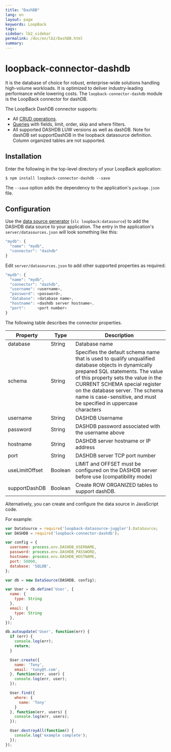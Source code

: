 ```yaml
---
title: "DashDB"
lang: en
layout: page
keywords: LoopBack
tags:
sidebar: lb2_sidebar
permalink: /doc/en/lb2/DashDB.html
summary:
---
```


# loopback-connector-dashdb

It is the database of choice for robust, enterprise-wide solutions handling high-volume workloads.
It is optimized to deliver industry-leading performance while lowering costs. The `loopback-connector-dashdb` module is the LoopBack connector for dashDB.

The LoopBack DashDB connector supports:

* All [CRUD operations](https://docs.strongloop.com/display/LB/Creating%2C+updating%2C+and+deleting+data).
* [Queries](/doc/en/lb2/Querying-data.html) with fields, limit, order, skip and where filters.
* All supported DASHDB LUW versions as well as dashDB. Note for dashDB set supportDashDB in the loopback datasource definition.
  Column organized tables are not supported.

## Installation

Enter the following in the top-level directory of your LoopBack application:

```shell
$ npm install loopback-connector-dashdb --save
```

The `--save` option adds the dependency to the application's `package.json` file.

## Configuration

Use the [data source generator](https://docs.strongloop.com/display/LB/Data+source+generator) (`slc loopback:datasource`) to add the DASHDB data source to your application.
The entry in the application's `server/datasources.json` will look something like this:

```javascript
"mydb": {
  "name": "mydb",
  "connector": "dashdb"
}
```

Edit `server/datasources.json` to add other supported properties as required:

```javascript
"mydb": {
  "name": "mydb",
  "connector": "dashdb",
  "username": <username>,
  "password": <password>,
  "database": <database name>,
  "hostname": <dashdb server hostname>,
  "port":     <port number>
}
```

The following table describes the connector properties.

<table>
  <thead>
    <tr>
      <th>Property</th>
      <th>Type</th>
      <th>Description</th>
    </tr>
  </thead>
  <tbody>
    <tr>
      <td>database</td>
      <td>String</td>
      <td>Database name</td>
    </tr>
    <tr>
      <td>schema</td>
      <td>String</td>
      <td>Specifies the default schema name that is used to qualify unqualified database objects in dynamically prepared SQL statements. The value of this property sets the value in the CURRENT SCHEMA special register on the database server. The schema name is case-sensitive, and must be specified in uppercase characters</td>
    </tr>
    <tr>
      <td>username</td>
      <td>String</td>
      <td>DASHDB Username</td>
    </tr>
    <tr>
      <td>password</td>
      <td>String</td>
      <td>DASHDB password associated with the username above</td>
    </tr>
    <tr>
      <td>hostname</td>
      <td>String</td>
      <td>DASHDB server hostname or IP address</td>
    </tr>
    <tr>
      <td>port</td>
      <td>String</td>
      <td>DASHDB server TCP port number</td>
    </tr>
    <tr>
      <td>useLimitOffset</td>
      <td>Boolean</td>
      <td>LIMIT and OFFSET must be configured on the DASHDB server before use (compatibility mode)</td>
    </tr>
    <tr>
      <td>supportDashDB</td>
      <td>Boolean</td>
      <td>Create ROW ORGANIZED tables to support dashDB.</td>
    </tr>
  </tbody>
</table>

Alternatively, you can create and configure the data source in JavaScript code.

For example:

```javascript
var DataSource = require('loopback-datasource-juggler').DataSource;
var DASHDB = require('loopback-connector-dashdb');

var config = {
  username: process.env.DASHDB_USERNAME,
  password: process.env.DASHDB_PASSWORD,
  hostname: process.env.DASHDB_HOSTNAME,
  port: 50000,
  database: 'SQLDB',
};

var db = new DataSource(DASHDB, config);

var User = db.define('User', {
  name: {
    type: String
  },
  email: {
    type: String
  },
});

db.autoupdate('User', function(err) {
  if (err) {
    console.log(err);
    return;
  }

  User.create({
    name: 'Tony',
    email: 'tony@t.com',
  }, function(err, user) {
    console.log(err, user);
  });

  User.find({
    where: {
      name: 'Tony'
    }
  }, function(err, users) {
    console.log(err, users);
  });

  User.destroyAll(function() {
    console.log('example complete');
  });
});
```